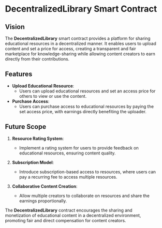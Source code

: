 # DecentralizedLibrary Smart Contract

## Vision

The **DecentralizedLibrary** smart contract provides a platform for sharing educational resources in a decentralized manner. It enables users to upload content and set a price for access, creating a transparent and fair marketplace for knowledge-sharing while allowing content creators to earn directly from their contributions.

## Features

- **Upload Educational Resource**:
  - Users can upload educational resources and set an access price for others to view or use the content.
- **Purchase Access**:
  - Users can purchase access to educational resources by paying the set access price, with earnings directly benefiting the uploader.

## Future Scope

1. **Resource Rating System**:

   - Implement a rating system for users to provide feedback on educational resources, ensuring content quality.

2. **Subscription Model**:

   - Introduce subscription-based access to resources, where users can pay a recurring fee to access multiple resources.

3. **Collaborative Content Creation**:
   - Allow multiple creators to collaborate on resources and share the earnings proportionally.

The **DecentralizedLibrary** contract encourages the sharing and monetization of educational content in a decentralized environment, promoting fair and direct compensation for content creators.
